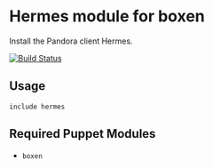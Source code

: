 # Hermes module for boxen

Install the Pandora client Hermes.

[![Build Status](https://travis-ci.org/boxen/puppet-template.png?branch=master)](https://travis-ci.org/boxen/puppet-template)

## Usage

```puppet
include hermes
```

## Required Puppet Modules

* `boxen`


